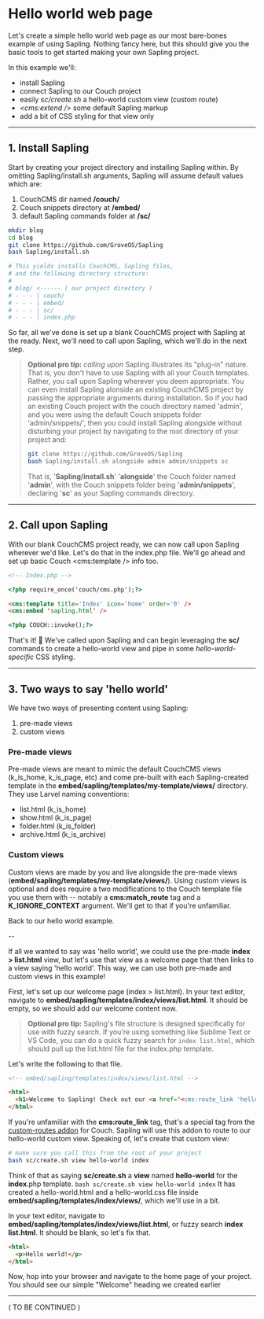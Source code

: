 # Hello world web page

Let's create a simple hello world web page as our most bare-bones example of using Sapling. Nothing fancy here, but this should give you the basic tools to get started making your own Sapling project.

In this example we'll:
- install Sapling
- connect Sapling to our Couch project
- easily *sc/create.sh* a hello-world custom view (custom route)
- *<cms:extend />* some default Sapling markup
- add a bit of CSS styling for that view only

- - -

## 1. Install Sapling
Start by creating your project directory and installing Sapling within. By omitting Sapling/install.sh arguments, Sapling will assume default values which are:
1. CouchCMS dir named **/couch/**
2. Couch snippets directory at **/embed/**
3. default Sapling commands folder at **/sc/**

```bash
mkdir blog
cd blog
git clone https://github.com/GroveOS/Sapling
bash Sapling/install.sh

# This yields installs CouchCMS, Sapling files,
# and the following directory structure:
#
# blog/ <------ ( our project directory )
# - - - | couch/
# - - - | embed/
# - - - | sc/
# - - - | index.php
```

So far, all we've done is set up a blank CouchCMS project with Sapling at the ready. Next, we'll need to call upon Sapling, which we'll do in the next step.

> **Optional pro tip:** *calling upon* Sapling illustrates its "plug-in" nature. That is, you don't have to use Sapling with all your Couch templates. Rather, you call upon Sapling wherever you deem appropriate. You can even install Sapling alonside an existing CouchCMS project by passing the appropriate arguments during installation. So if you had an existing Couch project with the couch directory named 'admin', and you were using the default Couch snippets folder 'admin/snippets/', then you could install Sapling alongside without disturbing your project by navigating to the root directory of your project and:
> ```bash
> git clone https://github.com/GroveOS/Sapling
> bash Sapling/install.sh alongside admin admin/snippets sc
> ```
> That is, '**Sapling/install.sh**' '**alongside**' the Couch folder named '**admin**', with the Couch snippets folder being '**admin/snippets**', declaring '**sc**' as your Sapling commands directory.

- - -

## 2. Call upon Sapling

With our blank CouchCMS project ready, we can now call upon Sapling wherever we'd like. Let's do that in the index.php file. We'll go ahead and set up basic Couch <cms:template /> info too.

```html
<!-- Index.php -->

<?php require_once('couch/cms.php');?>

<cms:template title='Index' icon='home' order='0' />
<cms:embed 'sapling.html' />

<?php COUCH::invoke();?>
```

That's it! 🙂 We've called upon Sapling and can begin leveraging the **sc/** commands to create a hello-world view and pipe in some *hello-world-specific* CSS styling.

- - -

## 3. Two ways to say 'hello world'
We have two ways of presenting content using Sapling:
1. pre-made views
2. custom views

### Pre-made views

Pre-made views are meant to mimic the default CouchCMS views (k_is_home, k_is_page, etc) and come pre-built with each Sapling-created template in the **embed/sapling/templates/my-template/views/** directory. They use Larvel naming conventions:
- list.html (k_is_home)
- show.html (k_is_page)
- folder.html (k_is_folder)
- archive.html (k_is_archive)

### Custom views

Custom views are made by you and live alongside the pre-made views (**embed/sapling/templates/my-template/views/**). Using custom views is optional and does require a two modifications to the Couch template file you use them with -- notably a **cms:match_route** tag and a **K_IGNORE_CONTEXT** argument. We'll get to that if you're unfamiliar.

Back to our hello world example.

--

If all we wanted to say was 'hello world', we could use the pre-made **index > list.html** view, but let's use that view as a welcome page that then links to a view saying 'hello world'. This way, we can use both pre-made and custom views in this example!

First, let's set up our welcome page (index > list.html). In your text editor, navigate to **embed/sapling/templates/index/views/list.html**. It should be empty, so we should add our welcome content now.

> **Optional pro tip:** Sapling's file structure is designed specifically for use with fuzzy search. If you're using something like Sublime Text or VS Code, you can do a quick fuzzy search for `index list.html`, which should pull up the list.html file for the index.php template.

Let's write the following to that file.

```html
<!-- embed/sapling/templates/index/views/list.html -->

<html>
  <h1>Welcome to Sapling! Check out our <a href="<cms:route_link 'hello-world' />">hello-world</a> page!</h1>
</html>
```

If you're unfamiliar with the **cms:route_link** tag, that's a special tag from the [custom-routes addon](https://www.couchcms.com/docs/custom-routes/) for Couch. Sapling will use this addon to route to our hello-world custom view. Speaking of, let's create that custom view:

```bash
# make sure you call this from the root of your project
bash sc/create.sh view hello-world index
```

Think of that as saying **sc/create.sh** a **view** named **hello-world** for the **index**.php template. `bash sc/create.sh view hello-world index` It has created a hello-world.html and a hello-world.css file inside **embed/sapling/templates/index/views/**, which we'll use in a bit.

In your text editor, navigate to **embed/sapling/templates/index/views/list.html**, or fuzzy search **index list.html**. It should be blank, so let's fix that.

```html
<html>
  <p>Hello world!</p>
</html>
```

Now, hop into your browser and navigate to the home page of your project. You should see our simple "Welcome" heading we created earlier

- - -

( TO BE CONTINUED )